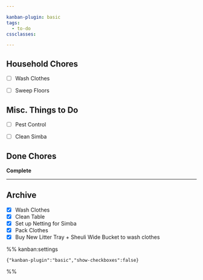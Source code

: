```yaml
---

kanban-plugin: basic
tags:
  - to-do
cssclasses: 

---
```


## Household Chores

- [ ] Wash Clothes
- [ ] Sweep Floors


## Misc. Things to Do

- [ ] Pest Control
- [ ] Clean Simba


## Done Chores

**Complete**


***

## Archive

- [x] Wash Clothes
- [x] Clean Table
- [x] Set up Netting for Simba
- [x] Pack Clothes
- [x] Buy New Litter Tray + Sheuli Wide Bucket to wash clothes

%% kanban:settings
```
{"kanban-plugin":"basic","show-checkboxes":false}
```
%%